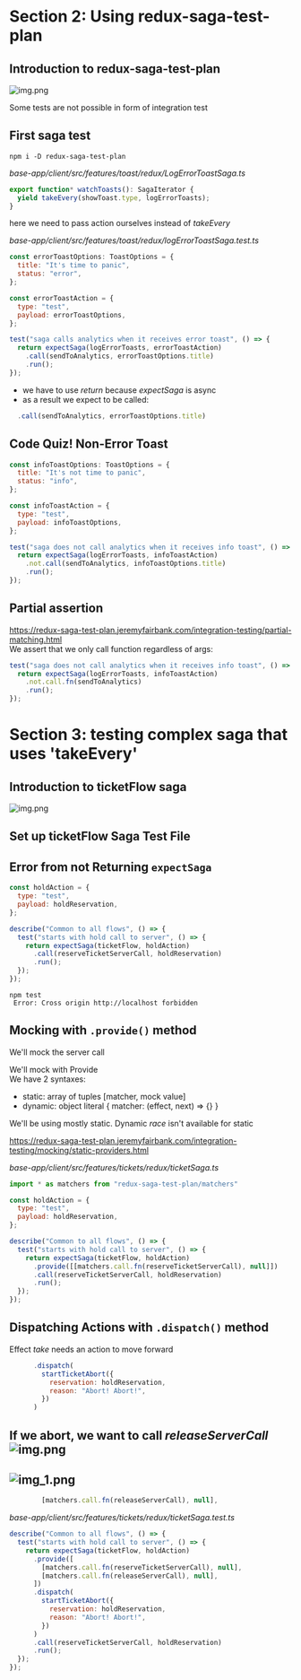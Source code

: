# Section 2: Using redux-saga-test-plan

## Introduction to redux-saga-test-plan

![img.png](images-notes/rstp-1.png)

Some tests are not possible in form of integration test

## First saga test

`npm i -D redux-saga-test-plan`  

_base-app/client/src/features/toast/redux/LogErrorToastSaga.ts_
```js
export function* watchToasts(): SagaIterator {
  yield takeEvery(showToast.type, logErrorToasts);
}
```

here we need to pass action ourselves instead of _takeEvery_  

_base-app/client/src/features/toast/redux/logErrorToastSaga.test.ts_
```js
const errorToastOptions: ToastOptions = {
  title: "It's time to panic",
  status: "error",
};

const errorToastAction = {
  type: "test",
  payload: errorToastOptions,
};

test("saga calls analytics when it receives error toast", () => {
  return expectSaga(logErrorToasts, errorToastAction)
    .call(sendToAnalytics, errorToastOptions.title)
    .run();
});
```

- we have to use _return_ because _expectSaga_ is async
- as a result we expect to be called:
```js
  .call(sendToAnalytics, errorToastOptions.title)
```

## Code Quiz! Non-Error Toast

```js
const infoToastOptions: ToastOptions = {
  title: "It's not time to panic",
  status: "info",
};

const infoToastAction = {
  type: "test",
  payload: infoToastOptions,
};

test("saga does not call analytics when it receives info toast", () => {
  return expectSaga(logErrorToasts, infoToastAction)
    .not.call(sendToAnalytics, infoToastOptions.title)
    .run();
});
```

## Partial assertion

https://redux-saga-test-plan.jeremyfairbank.com/integration-testing/partial-matching.html  
We assert that we only call function regardless of args:
```js
test("saga does not call analytics when it receives info toast", () => {
  return expectSaga(logErrorToasts, infoToastAction)
    .not.call.fn(sendToAnalytics)
    .run();
});
```


# Section 3: testing complex saga that uses 'takeEvery'

## Introduction to ticketFlow saga

![img.png](images-notes/ticketFlow-saga.png)

## Set up ticketFlow Saga Test File

## Error from not Returning `expectSaga`

```js
const holdAction = {
  type: "test",
  payload: holdReservation,
};

describe("Common to all flows", () => {
  test("starts with hold call to server", () => {
    return expectSaga(ticketFlow, holdAction)
      .call(reserveTicketServerCall, holdReservation)
      .run();
  });
});
```

`npm test`  
` Error: Cross origin http://localhost forbidden`  

## Mocking with `.provide()` method

We'll mock the server call  

We'll mock with Provide  
We have 2 syntaxes: 
- static: array of tuples [matcher, mock value]
- dynamic: object literal { matcher: (effect, next) => {} }

We'll be using mostly static.
Dynamic _race_ isn't available for static  

https://redux-saga-test-plan.jeremyfairbank.com/integration-testing/mocking/static-providers.html  

_base-app/client/src/features/tickets/redux/ticketSaga.ts_
```js
import * as matchers from "redux-saga-test-plan/matchers"

const holdAction = {
  type: "test",
  payload: holdReservation,
};

describe("Common to all flows", () => {
  test("starts with hold call to server", () => {
    return expectSaga(ticketFlow, holdAction)
      .provide([[matchers.call.fn(reserveTicketServerCall), null]])
      .call(reserveTicketServerCall, holdReservation)
      .run();
  });
});
```

## Dispatching Actions with `.dispatch()` method

Effect _take_ needs an action to move forward  
```js
      .dispatch(
        startTicketAbort({
          reservation: holdReservation,
          reason: "Abort! Abort!",
        })
      )
```

If we abort, we want to call _releaseServerCall_
![img.png](img.png)
---
![img_1.png](img_1.png)
---

```js
        [matchers.call.fn(releaseServerCall), null],
```

_base-app/client/src/features/tickets/redux/ticketSaga.test.ts_
```js
describe("Common to all flows", () => {
  test("starts with hold call to server", () => {
    return expectSaga(ticketFlow, holdAction)
      .provide([
        [matchers.call.fn(reserveTicketServerCall), null],
        [matchers.call.fn(releaseServerCall), null],
      ])
      .dispatch(
        startTicketAbort({
          reservation: holdReservation,
          reason: "Abort! Abort!",
        })
      )
      .call(reserveTicketServerCall, holdReservation)
      .run();
  });
});
```
